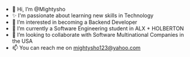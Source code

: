 - 👋 Hi, I’m @Mightysho
- ✨ I'm passionate about learning new skills in Technology
- 👀 I’m interested in becoming a Backend Developer
- 🌱 I’m currently a Software Engineering student in ALX + HOLBERTON
- 💞️ I’m looking to collaborate with Software Multinational Companies in the USA
- 📫 You can reach me on mightysho123@yahoo.com

<!---
Mightysho/Mightysho is a ✨ special ✨ repository because its `README.md` (this file) appears on your GitHub profile.
You can click the Preview link to take a look at your changes.
--->
